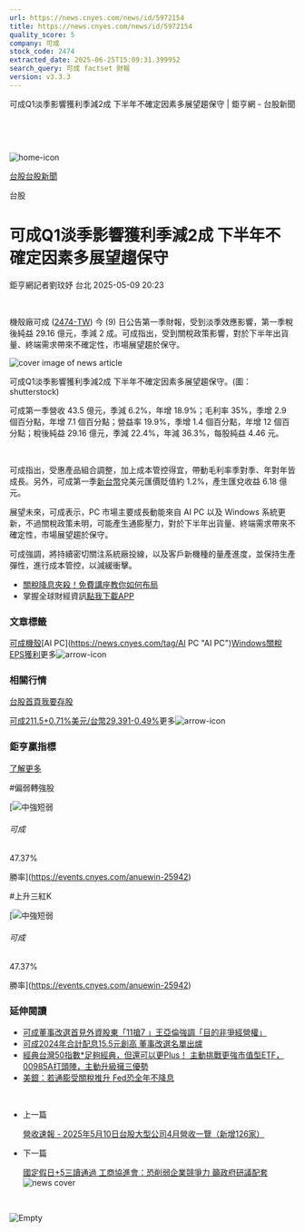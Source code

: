 ```yaml
---
url: https://news.cnyes.com/news/id/5972154
title: https://news.cnyes.com/news/id/5972154
quality_score: 5
company: 可成
stock_code: 2474
extracted_date: 2025-06-25T15:09:31.399952
search_query: 可成 factset 財報
version: v3.3.3
---
```


可成Q1淡季影響獲利季減2成 下半年不確定因素多展望趨保守 | 鉅亨網 - 台股新聞

‌

‌

![home-icon](/assets/icons/breadCrumb/symbol-icon-home.svg)

[台股](/news/cat/tw_stock)[台股新聞](/news/cat/tw_stock_news)

台股

# 可成Q1淡季影響獲利季減2成 下半年不確定因素多展望趨保守

鉅亨網記者劉玟妤 台北 2025-05-09 20:23

‌

機殼廠可成 ([2474-TW](https://www.cnyes.com/twstock/2474)) 今 (9) 日公告第一季財報，受到淡季效應影響，第一季稅後純益 29.16 億元，季減 2 成。可成指出，受到關稅政策影響，對於下半年出貨量、終端需求帶來不確定性，市場展望趨於保守。

![cover image of news article](/_next/image?url=https%3A%2F%2Fcimg.cnyes.cool%2Fprod%2Fnews%2F5972154%2Fl%2F7380016d357221edca480d0afb73ce36.jpg&w=3840&q=75)

可成Q1淡季影響獲利季減2成 下半年不確定因素多展望趨保守。(圖：shutterstock)

可成第一季營收 43.5 億元，季減 6.2%，年增 18.9%；毛利率 35%，季增 2.9 個百分點，年增 7.1 個百分點；營益率 19.9%，季增 1.4 個百分點，年增 12 個百分點；稅後純益 29.16 億元，季減 22.4%，年減 36.3%，每股純益 4.46 元。

‌

可成指出，受惠產品組合調整，加上成本管控得宜，帶動毛利率季對季、年對年皆成長。另外，可成第一季[新台幣](https://invest.cnyes.com/forex/detail/usdtwd)兌美元匯價貶值約 1.2%，產生匯兌收益 6.18 億元。

展望未來，可成表示，PC 市場主要成長動能來自 AI PC 以及 Windows 系統更新，不過關稅政策未明，可能產生通膨壓力，對於下半年出貨量、終端需求帶來不確定性，市場展望趨於保守。

可成強調，將持續密切關注系統廠投線，以及客戶新機種的量產進度，並保持生產彈性，進行成本管控，以減緩衝擊。

* [關稅降息夾殺！免費講座教你如何布局](https://www.rsc.com.tw/Cnyes_RSC/SeminarBooking2025InvestmentOutlook.aspx?utm_source=anue&utm_medium=usstocks_end)
* 掌握全球財經資訊[點我下載APP](http://www.cnyes.com/app/?utm_source=mweb&utm_medium=HamMenuBanner&utm_campaign=fixed&utm_content=entr)

### 文章標籤

[可成](https://news.cnyes.com/tag/可成 "可成")[機殼](https://news.cnyes.com/tag/機殼 "機殼")[AI PC](https://news.cnyes.com/tag/AI PC "AI PC")[Windows](https://news.cnyes.com/tag/Windows "Windows")[關稅](https://news.cnyes.com/tag/關稅 "關稅")[EPS](https://news.cnyes.com/tag/EPS "EPS")[獲利](https://news.cnyes.com/tag/獲利 "獲利")更多![arrow-icon](/assets/icons/arrows/arrow-down.svg)

### 相關行情

[台股首頁](https://www.cnyes.com/twstock)[我要存股](https://supr.link/8OHaU)

[可成211.5+0.71%](https://www.cnyes.com/twstock/2474)[美元/台幣29.391-0.49%](https://invest.cnyes.com/forex/detail/USDTWD)更多![arrow-icon](/assets/icons/arrows/arrow-down.svg)

### 鉅亨贏指標

[了解更多](https://events.cnyes.com/anuewin-25942)

#偏弱轉強股

[![中強短弱](/assets/icons/win-indicator/long-to-short.svg)

###### 可成

47.37%

勝率](https://events.cnyes.com/anuewin-25942)

#上升三紅K

[![中強短弱](/assets/icons/win-indicator/long-to-short.svg)

###### 可成

47.37%

勝率](https://events.cnyes.com/anuewin-25942)

### 延伸閱讀

* [可成董事改選首見外資股東「11搶7 」王亞倫強調「目的非爭經營權」](/news/id/5943285)
* [可成2024年合計配息15.5元創高 董事改選名單出爐](/news/id/5941725)
* [經典台灣50指數\*足夠經典，但還可以更Plus！ 主動挑戰更強市值型ETF， 00985A打頭陣，主動升級擁三優勢](/news/id/6037206)
* [美銀：若通膨受關稅推升 Fed恐全年不降息](/news/id/6036841)

‌

* 上一篇

  [營收速報 - 2025年5月10日台股大型公司4月營收一覽（新增126家）](/news/id/5972607)
* 下一篇

  [國定假日+5三讀通過 工商協進會：恐削弱企業競爭力 籲政府研議配套](/news/id/5971361)![news cover](https://cimg.cnyes.cool/prod/news/5971361/m/88fbab7532fb5547273f64327ac6338f.jpg)

‌

![Empty](/assets/icons/skeleton/empty-image.svg)

‌